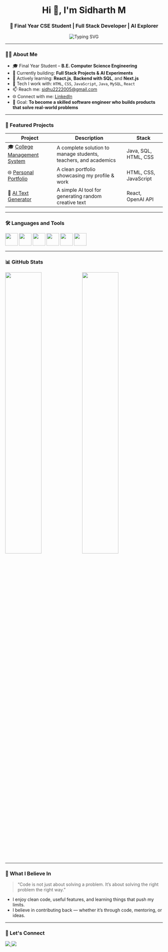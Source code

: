 <h1 align="center">Hi 👋, I'm Sidharth M</h1>
<h3 align="center">🚀 Final Year CSE Student | Full Stack Developer | AI Explorer</h3>

<p align="center">
  <img src="https://readme-typing-svg.herokuapp.com?font=Fira+Code&weight=500&size=20&pause=1000&center=true&vCenter=true&width=435&lines=Passionate+Developer+%7C+Learning+Everyday+%F0%9F%9A%80;Building+Web+Apps+%7C+AI+Projects+%F0%9F%A7%91%E2%80%8D%F0%9F%92%BB" alt="Typing SVG" />
</p>

---

### 👨‍💻 About Me

- 🎓 Final Year Student – **B.E. Computer Science Engineering**
- 🔭 Currently building: **Full Stack Projects & AI Experiments**
- 🌱 Actively learning: **React.js**, **Backend with SQL**, and **Next.js**
- 💬 Tech I work with: `HTML`, `CSS`, `JavaScript`, `Java`, `MySQL`, `React`
- 📫 Reach me: [sidhu2222005@gmail.com](mailto:sidhu2222005@gmail.com)
- 🌐 Connect with me: [LinkedIn](https://www.linkedin.com/in/sidharth-m-9b3397255/)
- 🎯 Goal: **To become a skilled software engineer who builds products that solve real-world problems**

---

### 🚀 Featured Projects

| Project | Description | Stack |
|--------|-------------|-------|
| 🎓 [College Management System](https://github.com/sidharthmanimaran/college-management-system) | A complete solution to manage students, teachers, and academics | Java, SQL, HTML, CSS |
| 🌐 [Personal Portfolio](https://github.com/sidharthmanimaran/portfolio-website) | A clean portfolio showcasing my profile & work | HTML, CSS, JavaScript |
| 🤖 [AI Text Generator](https://github.com/sidharthmanimaran/ai-text-generator) | A simple AI tool for generating random creative text | React, OpenAI API |

---

### 🛠️ Languages and Tools

<p align="left">
  <img src="https://cdn.jsdelivr.net/gh/devicons/devicon/icons/html5/html5-original.svg" width="40" />
  <img src="https://cdn.jsdelivr.net/gh/devicons/devicon/icons/css3/css3-original.svg" width="40" />
  <img src="https://cdn.jsdelivr.net/gh/devicons/devicon/icons/javascript/javascript-original.svg" width="40" />
  <img src="https://cdn.jsdelivr.net/gh/devicons/devicon/icons/java/java-original.svg" width="40" />
  <img src="https://cdn.jsdelivr.net/gh/devicons/devicon/icons/react/react-original.svg" width="40" />
  <img src="https://cdn.jsdelivr.net/gh/devicons/devicon/icons/mysql/mysql-original.svg" width="40" />
</p>

---

### 📊 GitHub Stats

<p align="left">
  <img src="https://github-readme-stats.vercel.app/api?username=sidharthmanimaran&show_icons=true&theme=tokyonight&hide_border=true" width="48%" />
  <img src="https://github-readme-stats.vercel.app/api/top-langs/?username=sidharthmanimaran&layout=compact&theme=tokyonight&hide_border=true" width="48%" />
</p>

---

### 🧠 What I Believe In

> “Code is not just about solving a problem. It’s about solving the right problem the right way.”

- I enjoy clean code, useful features, and learning things that push my limits.
- I believe in contributing back — whether it’s through code, mentoring, or ideas.

---

### 🔗 Let's Connect

<p>
  <a href="https://www.linkedin.com/in/sidharth-m-9b3397255/">
    <img src="https://img.shields.io/badge/LinkedIn-blue?style=for-the-badge&logo=linkedin&logoColor=white" />
  </a>
  <a href="mailto:sidhu2222005@gmail.com">
    <img src="https://img.shields.io/badge/Gmail-D14836?style=for-the-badge&logo=gmail&logoColor=white" />
  </a>
</p>
